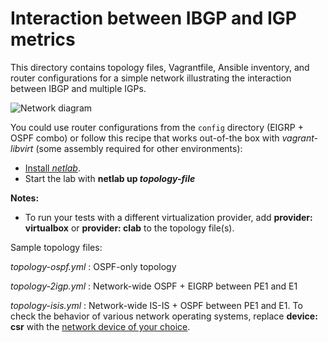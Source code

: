 # Interaction between IBGP and IGP metrics

This directory contains topology files, Vagrantfile, Ansible inventory, and router configurations for a simple network illustrating the interaction between IBGP and multiple IGPs.

![Network diagram](https://blog.ipspace.net/2021/01/BGP-IGP-metric.png)

You could use router configurations from the `config` directory (EIGRP + OSPF combo) or follow this recipe that works out-of-the box with *vagrant-libvirt* (some assembly required for other environments):

* [Install *netlab*](https://netsim-tools.readthedocs.io/en/latest/install.html).
* Start the lab with **netlab up _topology-file_**

**Notes:**

* To run your tests with a different virtualization provider, add **provider: virtualbox** or **provider: clab** to the topology file(s).

Sample topology files:

*topology-ospf.yml*
: OSPF-only topology

*topology-2igp.yml*
: Network-wide OSPF + EIGRP between PE1 and E1

*topology-isis.yml*
: Network-wide IS-IS + OSPF between PE1 and E1. To check the behavior of various network operating systems, replace **device: csr** with the [network device of your choice](https://netsim-tools.readthedocs.io/en/latest/platforms.html).